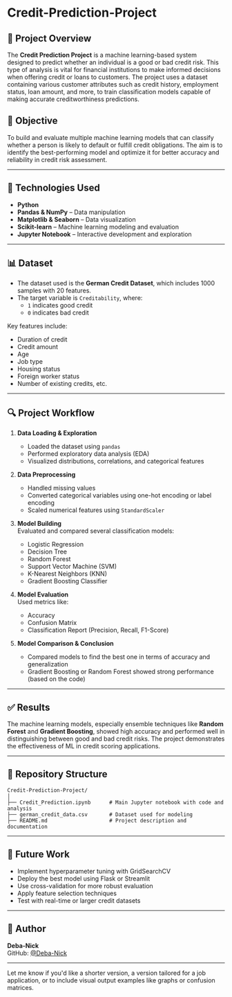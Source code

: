 # Credit-Prediction-Project

## 📌 Project Overview

The **Credit Prediction Project** is a machine learning-based system designed to predict whether an individual is a good or bad credit risk. This type of analysis is vital for financial institutions to make informed decisions when offering credit or loans to customers. The project uses a dataset containing various customer attributes such as credit history, employment status, loan amount, and more, to train classification models capable of making accurate creditworthiness predictions.

## 🎯 Objective

To build and evaluate multiple machine learning models that can classify whether a person is likely to default or fulfill credit obligations. The aim is to identify the best-performing model and optimize it for better accuracy and reliability in credit risk assessment.

---

## 🧰 Technologies Used

- **Python**
- **Pandas & NumPy** – Data manipulation
- **Matplotlib & Seaborn** – Data visualization
- **Scikit-learn** – Machine learning modeling and evaluation
- **Jupyter Notebook** – Interactive development and exploration

---

## 📊 Dataset

- The dataset used is the **German Credit Dataset**, which includes 1000 samples with 20 features.
- The target variable is `Creditability`, where:
  - `1` indicates good credit
  - `0` indicates bad credit

Key features include:
- Duration of credit
- Credit amount
- Age
- Job type
- Housing status
- Foreign worker status
- Number of existing credits, etc.

---

## 🔍 Project Workflow

1. **Data Loading & Exploration**  
   - Loaded the dataset using `pandas`
   - Performed exploratory data analysis (EDA)
   - Visualized distributions, correlations, and categorical features

2. **Data Preprocessing**  
   - Handled missing values
   - Converted categorical variables using one-hot encoding or label encoding
   - Scaled numerical features using `StandardScaler`

3. **Model Building**  
   Evaluated and compared several classification models:
   - Logistic Regression
   - Decision Tree
   - Random Forest
   - Support Vector Machine (SVM)
   - K-Nearest Neighbors (KNN)
   - Gradient Boosting Classifier

4. **Model Evaluation**  
   Used metrics like:
   - Accuracy
   - Confusion Matrix
   - Classification Report (Precision, Recall, F1-Score)

5. **Model Comparison & Conclusion**  
   - Compared models to find the best one in terms of accuracy and generalization
   - Gradient Boosting or Random Forest showed strong performance (based on the code)

---

## ✅ Results

The machine learning models, especially ensemble techniques like **Random Forest** and **Gradient Boosting**, showed high accuracy and performed well in distinguishing between good and bad credit risks. The project demonstrates the effectiveness of ML in credit scoring applications.

---

## 📁 Repository Structure

```
Credit-Prediction-Project/
│
├── Credit_Prediction.ipynb      # Main Jupyter notebook with code and analysis
├── german_credit_data.csv       # Dataset used for modeling
├── README.md                    # Project description and documentation
```

---

## 📌 Future Work

- Implement hyperparameter tuning with GridSearchCV
- Deploy the best model using Flask or Streamlit
- Use cross-validation for more robust evaluation
- Apply feature selection techniques
- Test with real-time or larger credit datasets

---

## 👤 Author

**Deba-Nick**  
GitHub: [@Deba-Nick](https://github.com/Deba-Nick)

---

Let me know if you'd like a shorter version, a version tailored for a job application, or to include visual output examples like graphs or confusion matrices.
